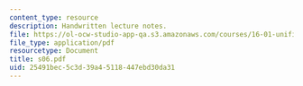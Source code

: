 ```yaml
---
content_type: resource
description: Handwritten lecture notes.
file: https://ol-ocw-studio-app-qa.s3.amazonaws.com/courses/16-01-unified-engineering-i-ii-iii-iv-fall-2005-spring-2006/25491bec5c3d39a45118447ebd30da31_s06.pdf
file_type: application/pdf
resourcetype: Document
title: s06.pdf
uid: 25491bec-5c3d-39a4-5118-447ebd30da31
---
```


